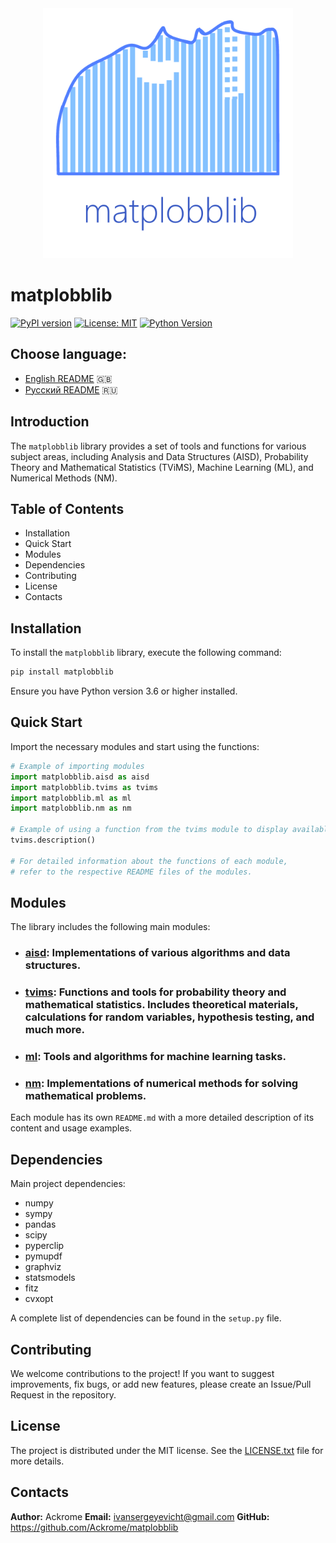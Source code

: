 <center>
    <img src="icon.png" alt="icon" width="400" />
</center>

# matplobblib

[![PyPI version](https://badge.fury.io/py/matplobblib.svg)](https://badge.fury.io/py/matplobblib)
[![License: MIT](https://img.shields.io/badge/License-MIT-yellow.svg)](https://opensource.org/licenses/MIT)
[![Python Version](https://img.shields.io/pypi/pyversions/matplobblib.svg)](https://pypi.org/project/matplobblib/)

## Choose language:

- [English README](README.md) 🇬🇧
- [Русский README](README-ru.md) 🇷🇺

## Introduction

The `matplobblib` library provides a set of tools and functions for various subject areas, including Analysis and Data Structures (AISD), Probability Theory and Mathematical Statistics (TViMS), Machine Learning (ML), and Numerical Methods (NM).

## Table of Contents

- Installation
- Quick Start
- Modules
- Dependencies
- Contributing
- License
- Contacts

## Installation

To install the `matplobblib` library, execute the following command:

```bash
pip install matplobblib
```

Ensure you have Python version 3.6 or higher installed.

## Quick Start

Import the necessary modules and start using the functions:

```python
# Example of importing modules
import matplobblib.aisd as aisd
import matplobblib.tvims as tvims
import matplobblib.ml as ml
import matplobblib.nm as nm

# Example of using a function from the tvims module to display available topics
tvims.description()

# For detailed information about the functions of each module,
# refer to the respective README files of the modules.
```

## Modules

The library includes the following main modules:

* ### **[aisd](https://github.com/Ackrome/matplobblib/tree/master/matplobblib/aisd)**: Implementations of various algorithms and data structures.
* ### **[tvims](https://github.com/Ackrome/matplobblib/tree/master/matplobblib/tvims#readme)**: Functions and tools for probability theory and mathematical statistics. Includes theoretical materials, calculations for random variables, hypothesis testing, and much more.
* ### **[ml](https://github.com/Ackrome/matplobblib/tree/master/matplobblib/ml#readme)**: Tools and algorithms for machine learning tasks.
* ### **[nm](https://github.com/Ackrome/matplobblib/tree/master/matplobblib/nm#readme)**:  Implementations of numerical methods for solving mathematical problems.

Each module has its own `README.md` with a more detailed description of its content and usage examples.

## Dependencies

Main project dependencies:

* numpy
* sympy
* pandas
* scipy
* pyperclip
* pymupdf
* graphviz
* statsmodels
* fitz
* cvxopt

A complete list of dependencies can be found in the `setup.py` file.

## Contributing

We welcome contributions to the project! If you want to suggest improvements, fix bugs, or add new features, please create an Issue/Pull Request in the repository.

## License

The project is distributed under the MIT license. See the [LICENSE.txt](https://github.com/Ackrome/matplobblib/blob/master/LICENSE.txt) file for more details.

## Contacts

**Author:** Ackrome
**Email:** ivansergeyevicht@gmail.com
**GitHub:** https://github.com/Ackrome/matplobblib
